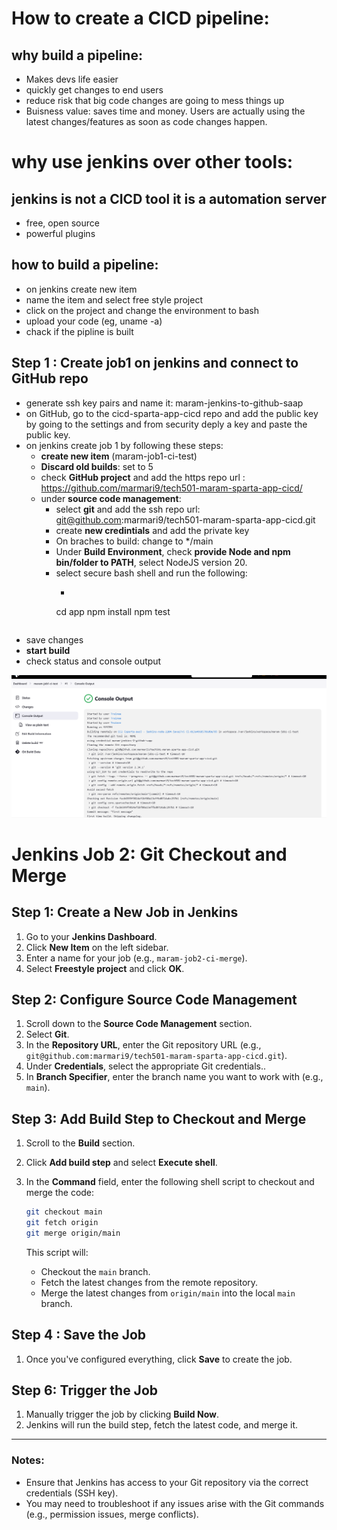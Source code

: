 # How to create a CICD pipeline:


## why build a pipeline:
- Makes devs life easier
- quickly get changes to end users
- reduce risk that big code changes are going to mess things up
- Buisness value: saves time and money. Users are actually using the latest changes/features as soon as code changes happen.


# why use jenkins over other tools:
## jenkins is not a CICD tool it is a automation server
- free, open source
- powerful plugins


## how to build a pipeline:
- on jenkins create new item
- name the item and select free style project
- click on the project and change the environment to bash 
- upload your code (eg, uname -a)
- chack if the pipline is built

## Step 1 : Create job1 on jenkins and connect to GitHub repo

- generate ssh key pairs and name it: maram-jenkins-to-github-saap
- on GitHub, go to the cicd-sparta-app-cicd repo and add the public key by going to the settings and from security deply a key and paste the public key. 
- on jenkins create job 1 by following these steps:
  - **create new item** (maram-job1-ci-test)
  - **Discard old builds**: set to 5 
  - check **GitHub project** and add the https repo url : https://github.com/marmari9/tech501-maram-sparta-app-cicd/
  - under **source code management**: 
    - select **git** and add the ssh repo url: git@github.com:marmari9/tech501-maram-sparta-app-cicd.git
    - create **new credintials** and add the private key
    - On braches to build: change to */main
    - Under **Build Environment**, check **provide Node and npm bin/folder to PATH**, select NodeJS version 20.
    - select secure bash shell and run the following:
      - ```bash 
      cd app 
      npm install 
      npm test
      ``` 
- save changes
- **start build**
- check status and console output

![alt text](<Screenshot 2025-02-06 144129.png>)


# Jenkins Job 2: Git Checkout and Merge

## Step 1: Create a New Job in Jenkins

1. Go to your **Jenkins Dashboard**.
2. Click **New Item** on the left sidebar.
3. Enter a name for your job (e.g., `maram-job2-ci-merge`).
4. Select **Freestyle project** and click **OK**.

## Step 2: Configure Source Code Management

1. Scroll down to the **Source Code Management** section.
2. Select **Git**.
3. In the **Repository URL**, enter the Git repository URL (e.g., `git@github.com:marmari9/tech501-maram-sparta-app-cicd.git`).
4. Under **Credentials**, select the appropriate Git credentials..
5. In **Branch Specifier**, enter the branch name you want to work with (e.g., `main`).

## Step 3: Add Build Step to Checkout and Merge

1. Scroll to the **Build** section.
2. Click **Add build step** and select **Execute shell**.
3. In the **Command** field, enter the following shell script to checkout and merge the code:

    ```bash
    git checkout main
    git fetch origin
    git merge origin/main
    ```

   This script will:
   - Checkout the `main` branch.
   - Fetch the latest changes from the remote repository.
   - Merge the latest changes from `origin/main` into the local `main` branch.


## Step 4 : Save the Job

1. Once you've configured everything, click **Save** to create the job.

## Step 6: Trigger the Job

1. Manually trigger the job by clicking **Build Now**.
2. Jenkins will run the build step, fetch the latest code, and merge it.

---

### Notes:

- Ensure that Jenkins has access to your Git repository via the correct credentials (SSH key).
- You may need to troubleshoot if any issues arise with the Git commands (e.g., permission issues, merge conflicts).


